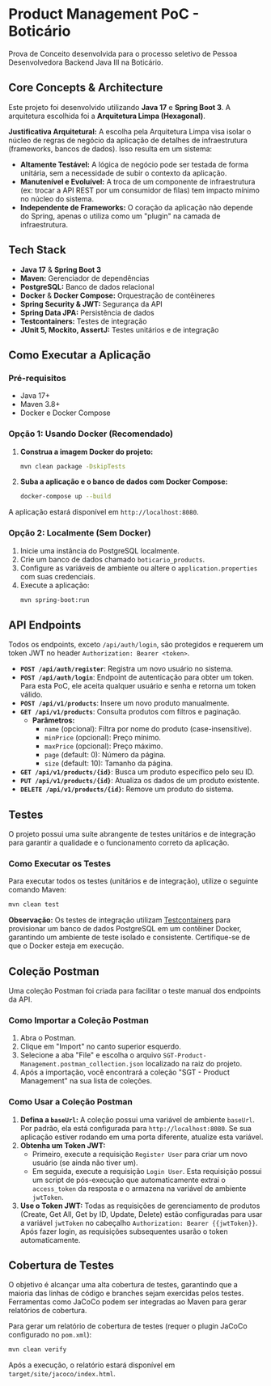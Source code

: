 
# Product Management PoC - Boticário

Prova de Conceito desenvolvida para o processo seletivo de Pessoa Desenvolvedora Backend Java III na Boticário.

## Core Concepts & Architecture

Este projeto foi desenvolvido utilizando **Java 17** e **Spring Boot 3**. A arquitetura escolhida foi a **Arquitetura Limpa (Hexagonal)**.

**Justificativa Arquitetural:** A escolha pela Arquitetura Limpa visa isolar o núcleo de regras de negócio da aplicação de detalhes de infraestrutura (frameworks, bancos de dados). Isso resulta em um sistema:
- **Altamente Testável:** A lógica de negócio pode ser testada de forma unitária, sem a necessidade de subir o contexto da aplicação.
- **Manutenível e Evoluível:** A troca de um componente de infraestrutura (ex: trocar a API REST por um consumidor de filas) tem impacto mínimo no núcleo do sistema.
- **Independente de Frameworks:** O coração da aplicação não depende do Spring, apenas o utiliza como um "plugin" na camada de infraestrutura.

## Tech Stack

- **Java 17** & **Spring Boot 3**
- **Maven:** Gerenciador de dependências
- **PostgreSQL:** Banco de dados relacional
- **Docker** & **Docker Compose:** Orquestração de contêineres
- **Spring Security & JWT:** Segurança da API
- **Spring Data JPA:** Persistência de dados
- **Testcontainers:** Testes de integração
- **JUnit 5, Mockito, AssertJ:** Testes unitários e de integração

## Como Executar a Aplicação

### Pré-requisitos
- Java 17+
- Maven 3.8+
- Docker e Docker Compose

### Opção 1: Usando Docker (Recomendado)

1.  **Construa a imagem Docker do projeto:**
    ```bash
    mvn clean package -DskipTests
    ```
2.  **Suba a aplicação e o banco de dados com Docker Compose:**
    ```bash
    docker-compose up --build
    ```
A aplicação estará disponível em `http://localhost:8080`.

### Opção 2: Localmente (Sem Docker)

1.  Inicie uma instância do PostgreSQL localmente.
2.  Crie um banco de dados chamado `boticario_products`.
3.  Configure as variáveis de ambiente ou altere o `application.properties` com suas credenciais.
4.  Execute a aplicação:
    ```bash
    mvn spring-boot:run
    ```

## API Endpoints

Todos os endpoints, exceto `/api/auth/login`, são protegidos e requerem um token JWT no header `Authorization: Bearer <token>`.

- **`POST /api/auth/register`**: Registra um novo usuário no sistema.
- **`POST /api/auth/login`**: Endpoint de autenticação para obter um token. Para esta PoC, ele aceita qualquer usuário e senha e retorna um token válido.
- **`POST /api/v1/products`**: Insere um novo produto manualmente.
- **`GET /api/v1/products`**: Consulta produtos com filtros e paginação.
  - **Parâmetros:**
    - `name` (opcional): Filtra por nome do produto (case-insensitive).
    - `minPrice` (opcional): Preço mínimo.
    - `maxPrice` (opcional): Preço máximo.
    - `page` (default: 0): Número da página.
    - `size` (default: 10): Tamanho da página.
- **`GET /api/v1/products/{id}`**: Busca um produto específico pelo seu ID.
- **`PUT /api/v1/products/{id}`**: Atualiza os dados de um produto existente.
- **`DELETE /api/v1/products/{id}`**: Remove um produto do sistema.

## Testes

O projeto possui uma suíte abrangente de testes unitários e de integração para garantir a qualidade e o funcionamento correto da aplicação.

### Como Executar os Testes

Para executar todos os testes (unitários e de integração), utilize o seguinte comando Maven:

```bash
mvn clean test
```

**Observação:** Os testes de integração utilizam [Testcontainers](https://www.testcontainers.org/) para provisionar um banco de dados PostgreSQL em um contêiner Docker, garantindo um ambiente de teste isolado e consistente. Certifique-se de que o Docker esteja em execução.

## Coleção Postman

Uma coleção Postman foi criada para facilitar o teste manual dos endpoints da API.

### Como Importar a Coleção Postman

1.  Abra o Postman.
2.  Clique em "Import" no canto superior esquerdo.
3.  Selecione a aba "File" e escolha o arquivo `SGT-Product-Management.postman_collection.json` localizado na raiz do projeto.
4.  Após a importação, você encontrará a coleção "SGT - Product Management" na sua lista de coleções.

### Como Usar a Coleção Postman

1.  **Defina a `baseUrl`:** A coleção possui uma variável de ambiente `baseUrl`. Por padrão, ela está configurada para `http://localhost:8080`. Se sua aplicação estiver rodando em uma porta diferente, atualize esta variável.
2.  **Obtenha um Token JWT:**
    *   Primeiro, execute a requisição `Register User` para criar um novo usuário (se ainda não tiver um).
    *   Em seguida, execute a requisição `Login User`. Esta requisição possui um script de pós-execução que automaticamente extrai o `access_token` da resposta e o armazena na variável de ambiente `jwtToken`.
3.  **Use o Token JWT:** Todas as requisições de gerenciamento de produtos (Create, Get All, Get by ID, Update, Delete) estão configuradas para usar a variável `jwtToken` no cabeçalho `Authorization: Bearer {{jwtToken}}`. Após fazer login, as requisições subsequentes usarão o token automaticamente.

## Cobertura de Testes

O objetivo é alcançar uma alta cobertura de testes, garantindo que a maioria das linhas de código e branches sejam exercidas pelos testes. Ferramentas como JaCoCo podem ser integradas ao Maven para gerar relatórios de cobertura.

Para gerar um relatório de cobertura de testes (requer o plugin JaCoCo configurado no `pom.xml`):

```bash
mvn clean verify
```

Após a execução, o relatório estará disponível em `target/site/jacoco/index.html`.

